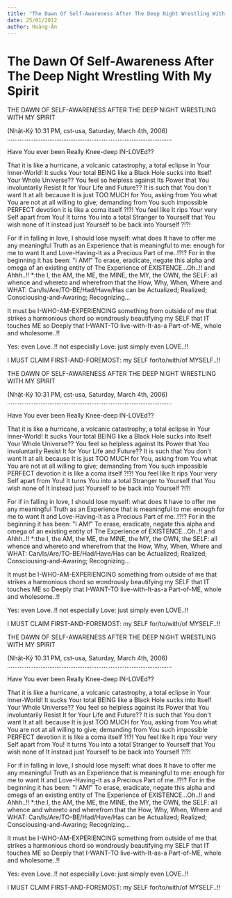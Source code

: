 ```yaml
---
title: "The Dawn Of Self-Awareness After The Deep Night Wrestling With My Spirit"
date: 25/01/2012
author: Hoàng-Ân
---
```


# The Dawn Of Self-Awareness After The Deep Night Wrestling With My Spirit

THE DAWN OF SELF-AWARENESS
AFTER THE DEEP NIGHT WRESTLING
WITH MY SPIRIT

(Nhật-Ký 10:31 PM, cst-usa, Saturday, March 4th, 2006)
..............................................................................................


Have You ever been Really Knee-deep IN-LOVEd??

That it is like a hurricane, a volcanic catastrophy, a total eclipse in Your Inner-World! It sucks Your total BEING like a Black Hole sucks into Itself Your Whole Universe?? You feel so helpless against Its Power that You involuntarily Resist It for Your Life and Future?? It is such that You don't want It at all: because It is just TOO MUCH for You, asking from You what You are not at all willing to give; demanding from You such impossible PERFECT devotion it is like a coma itself ?!?!  You feel like It rips Your very Self apart from You! It turns You into a total Stranger to Yourself that You wish none of It instead just Yourself to be back into Yourself ?!?!

For if in falling in love, I should lose myself: what does It have to offer me any meaningful Truth as an Experience that is meaningful to me: enough for me to want It and Love-Having-It as a Precious Part of me..!?!? For in the beginning it has been: "I AM!" To erase, eradicate, negate this alpha and omega of an existing entity of The Experience of EXISTENCE...Oh..!! and Ahhh..!! *:the I, the AM, the ME, the MINE, the MY, the OWN, the SELF: all whence and whereto and wherefrom that the How, Why, When, Where and WHAT: Can/Is/Are/TO-BE/Had/Have/Has can be Actualized; Realized; Consciousing-and-Awaring; Recognizing...

It must be I-WHO-AM-EXPERIENCING something from outside of me that strikes a harmonious chord so wondrously beautifying my SELF that IT touches ME so Deeply that I-WANT-TO live-with-It-as-a Part-of-ME, whole and wholesome..!!

Yes: even Love..!! not especially Love: just simply even LOVE..!!

I MUST CLAIM FIRST-AND-FOREMOST: my SELF for/to/with/of MYSELF..!!

THE DAWN OF SELF-AWARENESS
AFTER THE DEEP NIGHT WRESTLING
WITH MY SPIRIT

(Nhật-Ký 10:31 PM, cst-usa, Saturday, March 4th, 2006)
..............................................................................................


Have You ever been Really Knee-deep IN-LOVEd??

That it is like a hurricane, a volcanic catastrophy, a total eclipse in Your Inner-World! It sucks Your total BEING like a Black Hole sucks into Itself Your Whole Universe?? You feel so helpless against Its Power that You involuntarily Resist It for Your Life and Future?? It is such that You don't want It at all: because It is just TOO MUCH for You, asking from You what You are not at all willing to give; demanding from You such impossible PERFECT devotion it is like a coma itself ?!?!  You feel like It rips Your very Self apart from You! It turns You into a total Stranger to Yourself that You wish none of It instead just Yourself to be back into Yourself ?!?!

For if in falling in love, I should lose myself: what does It have to offer me any meaningful Truth as an Experience that is meaningful to me: enough for me to want It and Love-Having-It as a Precious Part of me..!?!? For in the beginning it has been: "I AM!" To erase, eradicate, negate this alpha and omega of an existing entity of The Experience of EXISTENCE...Oh..!! and Ahhh..!! *:the I, the AM, the ME, the MINE, the MY, the OWN, the SELF: all whence and whereto and wherefrom that the How, Why, When, Where and WHAT: Can/Is/Are/TO-BE/Had/Have/Has can be Actualized; Realized; Consciousing-and-Awaring; Recognizing...

It must be I-WHO-AM-EXPERIENCING something from outside of me that strikes a harmonious chord so wondrously beautifying my SELF that IT touches ME so Deeply that I-WANT-TO live-with-It-as-a Part-of-ME, whole and wholesome..!!

Yes: even Love..!! not especially Love: just simply even LOVE..!!

I MUST CLAIM FIRST-AND-FOREMOST: my SELF for/to/with/of MYSELF..!!

THE DAWN OF SELF-AWARENESS
AFTER THE DEEP NIGHT WRESTLING
WITH MY SPIRIT

(Nhật-Ký 10:31 PM, cst-usa, Saturday, March 4th, 2006)
..............................................................................................


Have You ever been Really Knee-deep IN-LOVEd??

That it is like a hurricane, a volcanic catastrophy, a total eclipse in Your Inner-World! It sucks Your total BEING like a Black Hole sucks into Itself Your Whole Universe?? You feel so helpless against Its Power that You involuntarily Resist It for Your Life and Future?? It is such that You don't want It at all: because It is just TOO MUCH for You, asking from You what You are not at all willing to give; demanding from You such impossible PERFECT devotion it is like a coma itself ?!?!  You feel like It rips Your very Self apart from You! It turns You into a total Stranger to Yourself that You wish none of It instead just Yourself to be back into Yourself ?!?!

For if in falling in love, I should lose myself: what does It have to offer me any meaningful Truth as an Experience that is meaningful to me: enough for me to want It and Love-Having-It as a Precious Part of me..!?!? For in the beginning it has been: "I AM!" To erase, eradicate, negate this alpha and omega of an existing entity of The Experience of EXISTENCE...Oh..!! and Ahhh..!! *:the I, the AM, the ME, the MINE, the MY, the OWN, the SELF: all whence and whereto and wherefrom that the How, Why, When, Where and WHAT: Can/Is/Are/TO-BE/Had/Have/Has can be Actualized; Realized; Consciousing-and-Awaring; Recognizing...

It must be I-WHO-AM-EXPERIENCING something from outside of me that strikes a harmonious chord so wondrously beautifying my SELF that IT touches ME so Deeply that I-WANT-TO live-with-It-as-a Part-of-ME, whole and wholesome..!!

Yes: even Love..!! not especially Love: just simply even LOVE..!!

I MUST CLAIM FIRST-AND-FOREMOST: my SELF for/to/with/of MYSELF..!!
